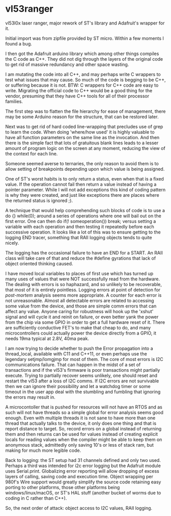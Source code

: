 # vl53ranger
vl53l0x laser ranger, major rework of ST's library and Adafruit's wrapper for it.

Initial import was from zipfile provided by ST micro. Within a few moments I found a bug.

I then got the Adafruit arduino library which among other things compiles the C code as C++. They did not dig through the layers of the original code to get rid of massive redundancy and other space wasting.

I am mutating the code into all C++, and may perhaps write C wrappers to test what issues that may cause. So much of the code is begging to be C++, or suffering because it is not. BTW: C wrappers for C++ code are easy to write. Migrating the official code to C++ would be a good thing for the vendor, presuming that they have C++ tools for all of their processor families.

The first step was to flatten the file hierarchy for ease of management, there may be some Arduino reason for the structure, that can be restored later.

Next was to get rid of hard coded line-wrapping that precludes use of grep to learn the code. When doing 'where/how used' it is highly valuable to have all function parameters on the same line as the invocation. And then there is the simple fact that lots of gratuitous blank lines leads to a lesser amount of program logic on the screen at any moment, reducing the view of the context for each line.

Someone seemed averse to ternaries, the only reason to avoid them is to allow setting of breakpoints depending upon which value is being assigned.

One of ST's worst habits is to only return a status, even when that is a fixed value. If the operation cannot fail then return a value instead of having a pointer parameter. While I will not add exceptions this kind of coding pattern is why they were created, and just like exceptions there are places where the returned status is ignored ;). 

A technique that would help comprehending such blocks of code is to use a do {} while(0); around a series of operations where one will bail out on the first error. One can then do if(! someoperation()) break;  versus setting a variable with each operation and then testing it repeatedly before each successive operation. It looks like a lot of this was to ensure getting to the logging END tracer, something that RAII logging objects tends to quite nicely.

The logging has the occasional failure to have an END for a START. An RAII class will take care of that and reduce the #define gyrations that lack of object oriented thinking caused.

I have moved local variables to places of first use which has turned up many uses of values that were NOT successfully read from the hardware. The dealing with errors is so haphazard, and so unlikely to be recoverable, that most of it is entirely pointless. Logging errors at point of detection for _post-mortem_ analysis seems more appropriate. A counter for each error is not unreasonable. Almost all detectable errors are related to accessing some value from the device, and those are simple comm errors that can affect any value. Anyone caring for robustness will hook up the 'xshut' signal and will cycle it and reinit on failure, or even better yank the power from the chip via some GPIO in order to get a full hardware reset of it. There are sufficiently conductive FET's to make that cheap to do, and many microcontrollers could actually power the device directly from a GPIO, it needs 19ma typical at 2.8V, 40ma peak. 

I am now trying to decide whether to push the Error propagation into a thread_local, available with C11 and C++11, or even perhaps use the legendary setjmp/lomgjmp for most of them.
The core of most errors is I2C communications failure. That can happen in the midst of a set of transactions and if the vl53's firmware is poor transactions might partially execute.
Trying to partially recover seems unlikely, one should reset and restart the vl53 after a loss of I2C comms. If I2C errors are not survivable then we can ignore their possibility and let a watchdog timer or some timeout in the user app deal with the stumbling and fumbling that ignoring the errors may result in.

A microcontoller that is pushed for resources will not have an RTOS and as such will not have threads so a simple global for error analysis seems good enough. Even with multiple threads it is not sane to have more than one thread that actually talks to the device, it only does one thing and that is report distance to target. So, record errors on a global instead of returning them and then returns can be used for values instead of creating explicit locals for reading values when the compiler might be able to keep them on anonymous stack, admittedly only saving 10's or less of stack ram, but making for much more legible code.

Back to logging: the ST setup had 31 channels defined and only two used. Perhaps a third was intended for i2c error logging but the Adafruit module uses Serial.print. Globalizing error reporting will allow dropping of excess layers of calling, saving code and execution time. Object wrapping per 980f's Wire support would greatly simplify the source code retaining easy porting to other platforms, those other platforms being windows/linux/macOS, or ST's HAL stuff (another bucket of worms due to coding in C rather than C++).

So, the next order of attack: object access to I2C values, RAII logging.
 


